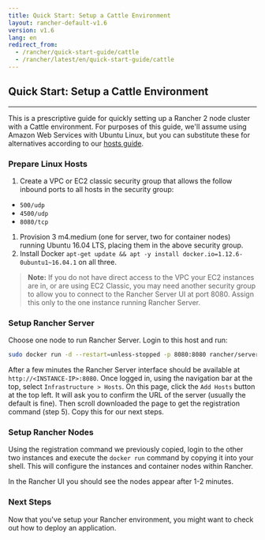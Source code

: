 ```yaml
---
title: Quick Start: Setup a Cattle Environment
layout: rancher-default-v1.6
version: v1.6
lang: en
redirect_from:
  - /rancher/quick-start-guide/cattle
  - /rancher/latest/en/quick-start-guide/cattle
---
```


## Quick Start: Setup a Cattle Environment
---

This is a prescriptive guide for quickly setting up a Rancher 2 node cluster with a Cattle environment.
For purposes of this guide, we'll assume using Amazon Web Services with Ubuntu Linux, but you can
substitute these for alternatives according to our [hosts guide](http://docs.rancher.com/rancher/v1.6/en/hosts/).

### Prepare Linux Hosts

1. Create a VPC or EC2 classic security group that allows the follow inbound ports to all hosts in the security group:
  * `500/udp`
  * `4500/udp`
  * `8080/tcp`
1. Provision 3 m4.medium (one for server, two for container nodes) running Ubuntu 16.04 LTS, placing them in the above security group.
2. Install Docker `apt-get update && apt -y install docker.io=1.12.6-0ubuntu1~16.04.1` on all three.

> **Note:** If you do not have direct access to the VPC your EC2 instances are in, or are using EC2 Classic, you may need another security
group to allow you to connect to the Rancher Server UI at port 8080. Assign this only to the one instance running Rancher Server.


### Setup Rancher Server

Choose one node to run Rancher Server. Login to this host and run:

```bash
sudo docker run -d --restart=unless-stopped -p 8080:8080 rancher/server:stable
```

After a few minutes the Rancher Server interface should be available at `http://<INSTANCE-IP>:8080`. Once logged in, using the
navigation bar at the top, select `Infrastructure > Hosts`. On this page, click the `Add Hosts` button at the top left. It will ask you to confirm the URL of the server (usually the default is fine). Then scroll downloaded the page to get the registration command (step 5). Copy this for our next steps.


### Setup Rancher Nodes

Using the registration command we previously copied, login to the other two instances and execute the `docker run` command by copying it into your shell. This will configure the instances and container nodes within Rancher.

In the Rancher UI you should see the nodes appear after 1-2 minutes.

### Next Steps
Now that you've setup your Rancher environment, you might want to check out how to deploy an application.
